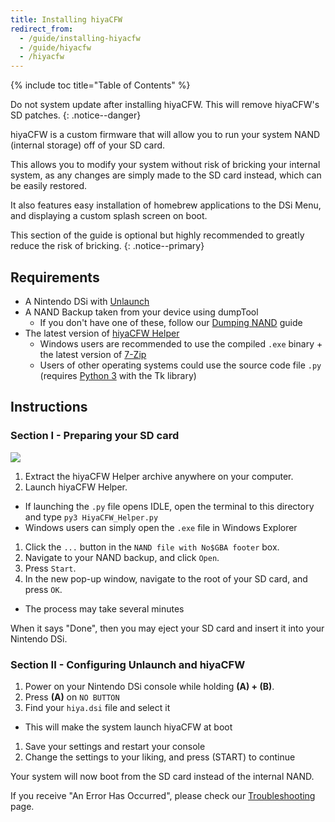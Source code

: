 ```yaml
---
title: Installing hiyaCFW
redirect_from:
  - /guide/installing-hiyacfw
  - /guide/hiyacfw
  - /hiyacfw
---
```


{% include toc title="Table of Contents" %}

Do not system update after installing hiyaCFW. This will remove hiyaCFW's SD patches.
{: .notice--danger}

hiyaCFW is a custom firmware that will allow you to run your system NAND (internal storage) off of your SD card.

This allows you to modify your system without risk of bricking your internal system, as any changes are simply made to the SD card instead, which can be easily restored.

It also features easy installation of homebrew applications to the DSi Menu, and displaying a custom splash screen on boot.

This section of the guide is optional but highly recommended to greatly reduce the risk of bricking.
{: .notice--primary}

## Requirements
- A Nintendo DSi with [Unlaunch](installing-unlaunch)
- A NAND Backup taken from your device using dumpTool
  - If you don't have one of these, follow our [Dumping NAND](dumping-nand) guide
- The latest version of [hiyaCFW Helper](https://github.com/mondul/HiyaCFW-Helper/releases)
  - Windows users are recommended to use the compiled `.exe` binary + the latest version of [7-Zip](https://www.7-zip.org/download.html)
  - Users of other operating systems could use the source code file `.py` (requires [Python 3](https://www.python.org/downloads/) with the Tk library)

## Instructions

### Section I - Preparing your SD card
![](https://camo.githubusercontent.com/538f1d70409d6b38170ef7d845b7818bd902fd87/68747470733a2f2f696d6167652e6962622e636f2f68687a4b524c2f53637265656e2d53686f742d323031382d31302d31382d61742d31362d33302d31382e706e67)

1. Extract the hiyaCFW Helper archive anywhere on your computer.
1. Launch hiyaCFW Helper.
 - If launching the `.py` file opens IDLE, open the terminal to this directory and type `py3 HiyaCFW_Helper.py`
 - Windows users can simply open the `.exe` file in Windows Explorer
1. Click the `...` button in the `NAND file with No$GBA footer` box.
1. Navigate to your NAND backup, and click `Open`.
1. Press `Start`.
1. In the new pop-up window, navigate to the root of your SD card, and press `OK`.
  - The process may take several minutes

When it says "Done", then you may eject your SD card and insert it into your Nintendo DSi.

### Section II - Configuring Unlaunch and hiyaCFW

1. Power on your Nintendo DSi console while holding **(A) + (B)**.
1. Press **(A)** on `NO BUTTON`
1. Find your `hiya.dsi` file and select it
  - This will make the system launch hiyaCFW at boot
1. Save your settings and restart your console
1. Change the settings to your liking, and press (START) to continue

Your system will now boot from the SD card instead of the internal NAND.

If you receive "An Error Has Occurred", please check our [Troubleshooting](troubleshooting) page.

